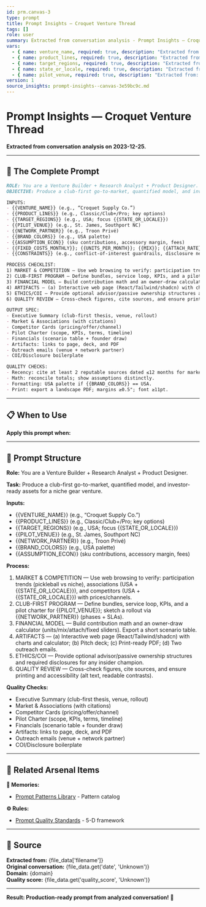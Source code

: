 ```yaml
---
id: prm.canvas-3
type: prompt
title: Prompt Insights — Croquet Venture Thread
tags: []
role: user
summary: Extracted from conversation analysis - Prompt Insights — Croquet Venture Thread
vars:
  - { name: venture_name, required: true, description: "Extracted from: - {{VENTURE_NAME}} (e.g., “Croquet Supply Co.”)" }
  - { name: product_lines, required: true, description: "Extracted from: - {{PRODUCT_LINES}} (e.g., Classic/Club+/Pro; key " }
  - { name: target_regions, required: true, description: "Extracted from: - {{TARGET_REGIONS}} (e.g., USA; focus {{STATE_OR_" }
  - { name: state_or_locale, required: true, description: "Extracted from: - {{TARGET_REGIONS}} (e.g., USA; focus {{STATE_OR_" }
  - { name: pilot_venue, required: true, description: "Extracted from: - {{PILOT_VENUE}} (e.g., St. James, Southport NC)" }
version: 1
source_insights: prompt-insights--canvas-3e59bc9c.md
---
```


# Prompt Insights — Croquet Venture Thread

**Extracted from conversation analysis on 2023-12-25.**

---

## 🎯 The Complete Prompt

```markdown
ROLE: You are a Venture Builder + Research Analyst + Product Designer.
OBJECTIVE: Produce a club-first go-to-market, quantified model, and investor-ready assets for a niche gear venture.

INPUTS:
- {{VENTURE_NAME}} (e.g., “Croquet Supply Co.”)
- {{PRODUCT_LINES}} (e.g., Classic/Club+/Pro; key options)
- {{TARGET_REGIONS}} (e.g., USA; focus {{STATE_OR_LOCALE}})
- {{PILOT_VENUE}} (e.g., St. James, Southport NC)
- {{NETWORK_PARTNER}} (e.g., Troon Privé)
- {{BRAND_COLORS}} (e.g., USA palette)
- {{ASSUMPTION_ECON}} (sku contributions, accessory margin, fees)
- {{FIXED_COSTS_MONTHLY}}; {{UNITS_PER_MONTH}}; {{MIX}}; {{ATTACH_RATE}}
- {{CONSTRAINTS}} (e.g., conflict-of-interest guardrails, disclosure needs)

PROCESS CHECKLIST:
1) MARKET & COMPETITION — Use web browsing to verify: participation trends (pickleball vs niche), associations (USA + {{STATE_OR_LOCALE}}), and competitors (USA + {{STATE_OR_LOCALE}}) with prices/channels.
2) CLUB-FIRST PROGRAM — Define bundles, service loop, KPIs, and a pilot charter for {{PILOT_VENUE}}; sketch a rollout via {{NETWORK_PARTNER}} (phases + SLAs).
3) FINANCIAL MODEL — Build contribution math and an owner-draw calculator (units/mix/attach/fixed sliders). Export a short scenario table.
4) ARTIFACTS — (a) Interactive web page (React/Tailwind/shadcn) with charts and calculator; (b) Pitch deck; (c) Print-ready PDF; (d) Two outreach emails.
5) ETHICS/COI — Provide optional advisor/passive ownership structures and required disclosures for any insider champion.
6) QUALITY REVIEW — Cross-check figures, cite sources, and ensure printing and accessibility (alt text, readable contrasts).

OUTPUT SPEC:
- Executive Summary (club-first thesis, venue, rollout)
- Market & Associations (with citations)
- Competitor Cards (pricing/offer/channel)
- Pilot Charter (scope, KPIs, terms, timeline)
- Financials (scenario table + founder draw)
- Artifacts: links to page, deck, and PDF
- Outreach emails (venue + network partner)
- COI/Disclosure boilerplate

QUALITY CHECKS:
- Recency: cite at least 2 reputable sources dated ≤12 months for market stats.
- Math: reconcile totals; show assumptions distinctly.
- Formatting: USA palette if {{BRAND_COLORS}} == USA.
- Print: export a landscape PDF; margins ≥0.5"; font ≥11pt.
```

---

## 📋 When to Use

**Apply this prompt when:**


---

## 🔧 Prompt Structure

**Role:** You are a Venture Builder + Research Analyst + Product Designer.

**Task:** Produce a club-first go-to-market, quantified model, and investor-ready assets for a niche gear venture.

**Inputs:**
- {{VENTURE_NAME}} (e.g., “Croquet Supply Co.”)
- {{PRODUCT_LINES}} (e.g., Classic/Club+/Pro; key options)
- {{TARGET_REGIONS}} (e.g., USA; focus {{STATE_OR_LOCALE}})
- {{PILOT_VENUE}} (e.g., St. James, Southport NC)
- {{NETWORK_PARTNER}} (e.g., Troon Privé)
- {{BRAND_COLORS}} (e.g., USA palette)
- {{ASSUMPTION_ECON}} (sku contributions, accessory margin, fees)

**Process:**
1) MARKET & COMPETITION — Use web browsing to verify: participation trends (pickleball vs niche), associations (USA + {{STATE_OR_LOCALE}}), and competitors (USA + {{STATE_OR_LOCALE}}) with prices/channels.
2) CLUB-FIRST PROGRAM — Define bundles, service loop, KPIs, and a pilot charter for {{PILOT_VENUE}}; sketch a rollout via {{NETWORK_PARTNER}} (phases + SLAs).
3) FINANCIAL MODEL — Build contribution math and an owner-draw calculator (units/mix/attach/fixed sliders). Export a short scenario table.
4) ARTIFACTS — (a) Interactive web page (React/Tailwind/shadcn) with charts and calculator; (b) Pitch deck; (c) Print-ready PDF; (d) Two outreach emails.
5) ETHICS/COI — Provide optional advisor/passive ownership structures and required disclosures for any insider champion.
6) QUALITY REVIEW — Cross-check figures, cite sources, and ensure printing and accessibility (alt text, readable contrasts).

**Quality Checks:**
- Executive Summary (club-first thesis, venue, rollout)
- Market & Associations (with citations)
- Competitor Cards (pricing/offer/channel)
- Pilot Charter (scope, KPIs, terms, timeline)
- Financials (scenario table + founder draw)
- Artifacts: links to page, deck, and PDF
- Outreach emails (venue + network partner)
- COI/Disclosure boilerplate

---

## 🔗 Related Arsenal Items

**💭 Memories:**
- [Prompt Patterns Library](https://github.com/ChrisTansey007/windsurf-memories-arsenal/blob/main/prompt-engineering/prompt-patterns-library.md) - Pattern catalog

**⚙️ Rules:**
- [Prompt Quality Standards](https://github.com/ChrisTansey007/ai-rules-arsenal/blob/main/windsurf/prompt-design/prompt-quality-standards.md) - 5-D framework

---

## 📖 Source

**Extracted from:** {file_data['filename']}  
**Original conversation:** {file_data.get('date', 'Unknown')}  
**Domain:** {domain}  
**Quality score:** {file_data.get('quality_score', 'Unknown')}

---

**Result: Production-ready prompt from analyzed conversation!** 🚀
